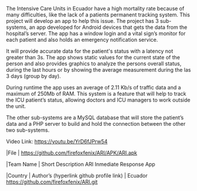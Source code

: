 The Intensive Care Units in Ecuador have a high mortality rate 
because of many difficulties, like the lack of a patients 
permanent tracking system. This project will develop an app to help this issue.
The project has 3 sub-systems, an app developed for Android devices that gets the 
data from the hospital’s server. The app has a window login and a vital sign’s 
monitor for each patient and also holds an emergency notification service.

It will provide accurate data for the patient's status with a latency not greater than 3s. 
The app shows static values for the current state of the person
and also provides graphics to analyze the persons overall status, during the
last hours or by showing the average measurement during the las 3 days (group by day).

During runtime the app uses an average of 2.11 Kb/s of traffic 
data and a maximum of 250Mb of RAM. This system is a feature that will help to 
track the ICU patient’s status, allowing doctors and ICU managers to work outside 
the unit.

The other sub-systems are a MySQL database that will store the patient’s data and a 
PHP server to build and hold the connection between the other two sub-systems. 


Video Link:
https://youtu.be/YrD6fJPrw54 

|File   |
https://github.com/firefoxfenix/ARI/APK/ARI.apk

|Team Name | Short Description
 ARI 		 Inmediate Response App


|Country | Author’s (hyperlink github profile link) |
 Ecuador  https://github.com/firefoxfenix/ARI.git